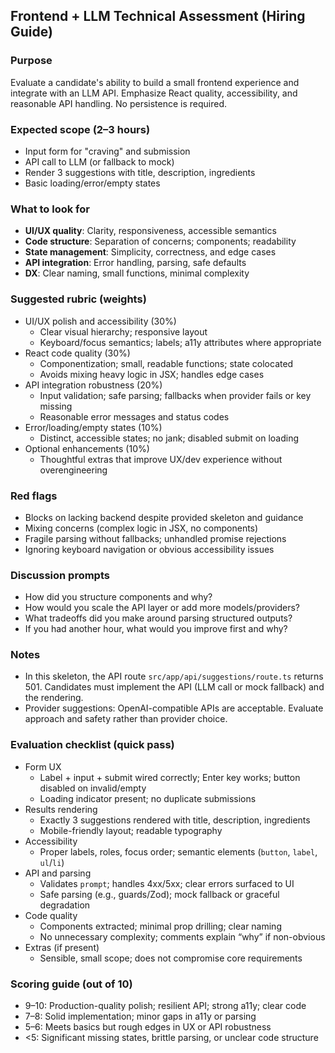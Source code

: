 ## Frontend + LLM Technical Assessment (Hiring Guide)

### Purpose
Evaluate a candidate's ability to build a small frontend experience and integrate with an LLM API. Emphasize React quality, accessibility, and reasonable API handling. No persistence is required.

### Expected scope (2–3 hours)
- Input form for "craving" and submission
- API call to LLM (or fallback to mock)
- Render 3 suggestions with title, description, ingredients
- Basic loading/error/empty states

### What to look for
- **UI/UX quality**: Clarity, responsiveness, accessible semantics
- **Code structure**: Separation of concerns; components; readability
- **State management**: Simplicity, correctness, and edge cases
- **API integration**: Error handling, parsing, safe defaults
- **DX**: Clear naming, small functions, minimal complexity

### Suggested rubric (weights)
- UI/UX polish and accessibility (30%)
  - Clear visual hierarchy; responsive layout
  - Keyboard/focus semantics; labels; a11y attributes where appropriate
- React code quality (30%)
  - Componentization; small, readable functions; state colocated
  - Avoids mixing heavy logic in JSX; handles edge cases
- API integration robustness (20%)
  - Input validation; safe parsing; fallbacks when provider fails or key missing
  - Reasonable error messages and status codes
- Error/loading/empty states (10%)
  - Distinct, accessible states; no jank; disabled submit on loading
- Optional enhancements (10%)
  - Thoughtful extras that improve UX/dev experience without overengineering

### Red flags
- Blocks on lacking backend despite provided skeleton and guidance
- Mixing concerns (complex logic in JSX, no components)
- Fragile parsing without fallbacks; unhandled promise rejections
- Ignoring keyboard navigation or obvious accessibility issues

### Discussion prompts
- How did you structure components and why?
- How would you scale the API layer or add more models/providers?
- What tradeoffs did you make around parsing structured outputs?
- If you had another hour, what would you improve first and why?

### Notes
- In this skeleton, the API route `src/app/api/suggestions/route.ts` returns 501. Candidates must implement the API (LLM call or mock fallback) and the rendering.
- Provider suggestions: OpenAI-compatible APIs are acceptable. Evaluate approach and safety rather than provider choice.

### Evaluation checklist (quick pass)
- Form UX
  - Label + input + submit wired correctly; Enter key works; button disabled on invalid/empty
  - Loading indicator present; no duplicate submissions
- Results rendering
  - Exactly 3 suggestions rendered with title, description, ingredients
  - Mobile-friendly layout; readable typography
- Accessibility
  - Proper labels, roles, focus order; semantic elements (`button`, `label`, `ul`/`li`)
- API and parsing
  - Validates `prompt`; handles 4xx/5xx; clear errors surfaced to UI
  - Safe parsing (e.g., guards/Zod); mock fallback or graceful degradation
- Code quality
  - Components extracted; minimal prop drilling; clear naming
  - No unnecessary complexity; comments explain “why” if non-obvious
- Extras (if present)
  - Sensible, small scope; does not compromise core requirements

### Scoring guide (out of 10)
- 9–10: Production-quality polish; resilient API; strong a11y; clear code
- 7–8: Solid implementation; minor gaps in a11y or parsing
- 5–6: Meets basics but rough edges in UX or API robustness
- <5: Significant missing states, brittle parsing, or unclear code structure


